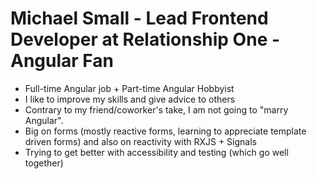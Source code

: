 # Michael Small - Lead Frontend Developer at Relationship One - Angular Fan

- Full-time Angular job + Part-time Angular Hobbyist
- I like to improve my skills and give advice to others
- Contrary to my friend/coworker's take, I am not going to "marry Angular".
- Big on forms (mostly reactive forms, learning to appreciate template driven forms) and also on reactivity with RXJS + Signals
- Trying to get better with accessibility and testing (which go well together)
